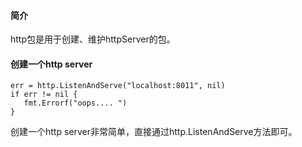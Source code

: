 #### 简介

http包是用于创建、维护httpServer的包。

#### 创建一个http server

```
err = http.ListenAndServe("localhost:8011", nil)
if err != nil {
   fmt.Errorf("oops.... ")
}
```

创建一个http server非常简单，直接通过http.ListenAndServe方法即可。

